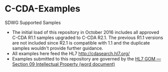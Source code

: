 # C-CDA-Examples
SDWG Supported Samples

* The initial load of this repository in October 2016 includes all approved C-CDA R1.1 samples upgraded to C-CDA R2.1. The previous R1.1 versions are not included since R2.1 is compatible with 1.1 and the duplicate samples wouldn't provide further guidance.
* All examples here feed the HL7 http://cdasearch.hl7.org/
* Examples submitted to this repository are governed by the [HL7 GOM — Section 09 Intellectual Property (word document)](https://www.hl7.org/permalink/?GOM)
